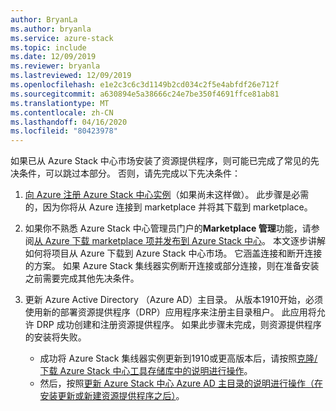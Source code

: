```yaml
---
author: BryanLa
ms.author: bryanla
ms.service: azure-stack
ms.topic: include
ms.date: 12/09/2019
ms.reviewer: bryanla
ms.lastreviewed: 12/09/2019
ms.openlocfilehash: e1e2c3c6c3d1149b2cd034c2f5e4abfdf26e712f
ms.sourcegitcommit: a630894e5a38666c24e7be350f4691ffce81ab81
ms.translationtype: MT
ms.contentlocale: zh-CN
ms.lasthandoff: 04/16/2020
ms.locfileid: "80423978"
---
```

如果已从 Azure Stack 中心市场安装了资源提供程序，则可能已完成了常见的先决条件，可以跳过本部分。 否则，请先完成以下先决条件： 

1. [向 Azure 注册 Azure Stack 中心实例](../operator/azure-stack-registration.md)（如果尚未这样做）。 此步骤是必需的，因为你将从 Azure 连接到 marketplace 并将其下载到 marketplace。

2. 如果你不熟悉 Azure Stack 中心管理员门户的**Marketplace 管理**功能，请参阅[从 Azure 下载 marketplace 项并发布到 Azure Stack 中心](../operator/azure-stack-download-azure-marketplace-item.md)。 本文逐步讲解如何将项目从 Azure 下载到 Azure Stack 中心市场。 它涵盖连接和断开连接的方案。 如果 Azure Stack 集线器实例断开连接或部分连接，则在准备安装之前需要完成其他先决条件。

3. 更新 Azure Active Directory （Azure AD）主目录。 从版本1910开始，必须使用新的部署资源提供程序（DRP）应用程序来注册主目录租户。 此应用将允许 DRP 成功创建和注册资源提供程序。 如果此步骤未完成，则资源提供程序的安装将失败。 

   - 成功将 Azure Stack 集线器实例更新到1910或更高版本后，请按照[克隆/下载 Azure Stack 中心工具存储库中的说明进行操作](../operator/azure-stack-powershell-download.md)。 
   - 然后，按照[更新 Azure Stack 中心 Azure AD 主目录的说明进行操作（在安装更新或新建资源提供程序之后）](https://github.com/Azure/AzureStack-Tools/tree/master/Identity#updating-the-azure-stack-aad-home-directory-after-installing-updates-or-new-resource-providers)。 